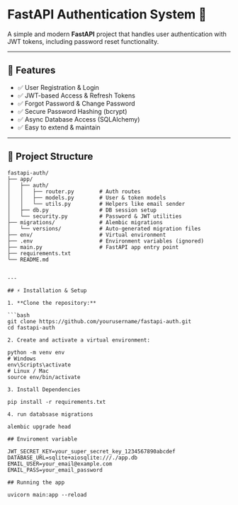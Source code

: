 # FastAPI Authentication System 🚀

A simple and modern **FastAPI** project that handles user authentication with JWT tokens, including password reset functionality.

---

## 🌟 Features

- ✅ User Registration & Login  
- ✅ JWT-based Access & Refresh Tokens  
- ✅ Forgot Password & Change Password  
- ✅ Secure Password Hashing (bcrypt)  
- ✅ Async Database Access (SQLAlchemy)  
- ✅ Easy to extend & maintain  

---

## 📂 Project Structure

```text
fastapi-auth/
├── app/
│   ├── auth/
│   │   ├── router.py        # Auth routes
│   │   ├── models.py        # User & token models
│   │   └── utils.py         # Helpers like email sender
│   ├── db.py                # DB session setup
│   └── security.py          # Password & JWT utilities
├── migrations/              # Alembic migrations
│   └── versions/            # Auto-generated migration files
├── env/                     # Virtual environment
├── .env                     # Environment variables (ignored)
├── main.py                  # FastAPI app entry point
├── requirements.txt
└── README.md


---

## ⚡ Installation & Setup

1. **Clone the repository:**

```bash
git clone https://github.com/yourusername/fastapi-auth.git
cd fastapi-auth

2. Create and activate a virtual environment:

python -m venv env
# Windows
env\Scripts\activate
# Linux / Mac
source env/bin/activate

3. Install Dependencies 

pip install -r requirements.txt

4. run databsase migrations 

alembic upgrade head

## Enviroment variable 

JWT_SECRET_KEY=your_super_secret_key_1234567890abcdef
DATABASE_URL=sqlite+aiosqlite:///./app.db
EMAIL_USER=your_email@example.com
EMAIL_PASS=your_email_password

## Running the app

uvicorn main:app --reload


